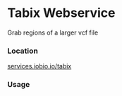 # Tabix Webservice
Grab regions of a larger vcf file

### Location
[services.iobio.io/tabix](http://services.iobio.io/tabix)

### Usage
